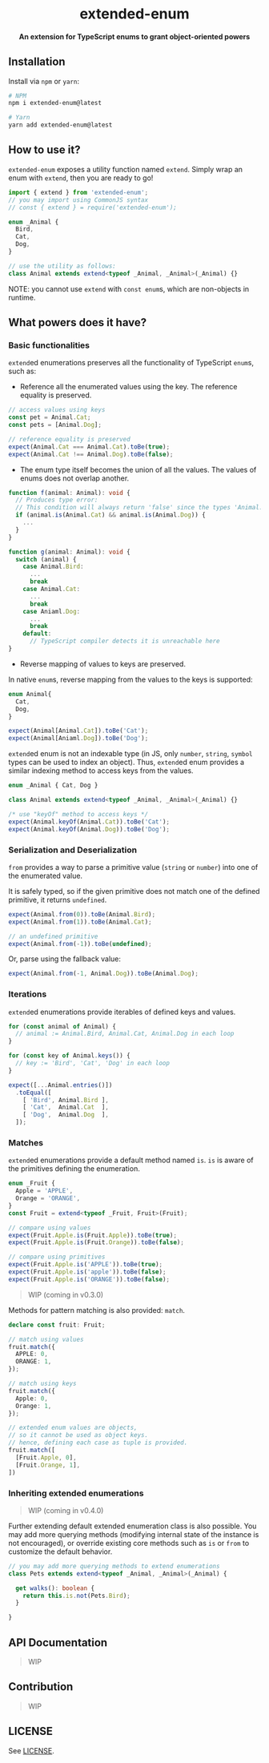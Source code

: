 <h1 align="center">extended-enum</h1>
<h4 align="center">An extension for TypeScript enums to grant object-oriented powers</h4>

## Installation

Install via `npm` or `yarn`:

```sh
# NPM
npm i extended-enum@latest

# Yarn
yarn add extended-enum@latest
```

## How to use it?

`extended-enum` exposes a utility function named `extend`. Simply wrap an enum with `extend`, then you are ready to go!

```typescript
import { extend } from 'extended-enum';
// you may import using CommonJS syntax
// const { extend } = require('extended-enum');

enum _Animal {
  Bird,
  Cat,
  Dog,
}

// use the utility as follows:
class Animal extends extend<typeof _Animal, _Animal>(_Animal) {}
```

NOTE: you cannot use `extend` with `const enum`s, which are non-objects in runtime.

## What powers does it have?

### Basic functionalities

`extend`ed enumerations preserves all the functionality of TypeScript `enum`s, such as:

- Reference all the enumerated values using the key. The reference equality is preserved.

```typescript
// access values using keys
const pet = Animal.Cat;
const pets = [Animal.Dog];

// reference equality is preserved
expect(Animal.Cat === Animal.Cat).toBe(true);
expect(Animal.Cat !== Animal.Dog).toBe(false);
```

- The enum type itself becomes the union of all the values. The values of enums does not overlap another.

```typescript
function f(animal: Animal): void {
  // Produces type error:
  // This condition will always return 'false' since the types 'Animal.Cat' and 'Animal.Dog' have no overlap.
  if (animal.is(Animal.Cat) && animal.is(Animal.Dog)) {
    ...
  }
}

function g(animal: Animal): void {
  switch (animal) {
    case Animal.Bird:
      ...
      break
    case Animal.Cat:
      ...
      break
    case Aniaml.Dog:
      ...
      break
    default:
      // TypeScript compiler detects it is unreachable here
}
```

- Reverse mapping of values to keys are preserved.

In native `enum`s, reverse mapping from the values to the keys is supported:

```typescript
enum Animal{
  Cat,
  Dog,
}

expect(Animal[Animal.Cat]).toBe('Cat');
expect(Animal[Aniaml.Dog]).toBe('Dog');
```

`extend`ed enum is not an indexable type (in JS, only `number`, `string`, `symbol` types can be used to index an object). Thus, `extend`ed enum provides a similar indexing method to access keys from the values.

```typescript
enum _Animal { Cat, Dog }

class Animal extends extend<typeof _Animal, _Animal>(_Animal) {}

/* use "keyOf" method to access keys */
expect(Animal.keyOf(Animal.Cat)).toBe('Cat');
expect(Animal.keyOf(Animal.Dog)).toBe('Dog');
```

### Serialization and Deserialization

`from` provides a way to parse a primitive value (`string` or `number`) into one of the enumerated value.

It is safely typed, so if the given primitive does not match one of the defined primitive, it returns `undefined`.

```typescript
expect(Animal.from(0)).toBe(Animal.Bird);
expect(Animal.from(1)).toBe(Animal.Cat);

// an undefined primitive
expect(Animal.from(-1)).toBe(undefined);
```

Or, parse using the fallback value:

```typescript
expect(Animal.from(-1, Animal.Dog)).toBe(Animal.Dog);
```

### Iterations

`extend`ed enumerations provide iterables of defined keys and values.

```typescript
for (const animal of Animal) {
  // animal := Animal.Bird, Animal.Cat, Animal.Dog in each loop 
}

for (const key of Animal.keys()) {
  // key := 'Bird', 'Cat', 'Dog' in each loop
}

expect([...Animal.entries()])
  .toEqual([
    [ 'Bird', Animal.Bird ],
    [ 'Cat',  Animal.Cat  ],
    [ 'Dog',  Animal.Dog  ],
  ]);
```

### Matches

`extend`ed enumerations provide a default method named `is`. `is` is aware of the primitives defining the enumeration.

```typescript
enum _Fruit {
  Apple = 'APPLE',
  Orange = 'ORANGE',
}
const Fruit = extend<typeof _Fruit, Fruit>(Fruit);

// compare using values
expect(Fruit.Apple.is(Fruit.Apple)).toBe(true);
expect(Fruit.Apple.is(Fruit.Orange)).toBe(false);

// compare using primitives
expect(Fruit.Apple.is('APPLE')).toBe(true);
expect(Fruit.Apple.is('apple')).toBe(false);
expect(Fruit.Apple.is('ORANGE')).toBe(false);
```

> WIP (coming in v0.3.0)

Methods for pattern matching is also provided: `match`.

```typescript
declare const fruit: Fruit;

// match using values
fruit.match({
  APPLE: 0,
  ORANGE: 1,
});

// match using keys
fruit.match({
  Apple: 0,
  Orange: 1, 
});

// extended enum values are objects,
// so it cannot be used as object keys.
// hence, defining each case as tuple is provided.
fruit.match([
  [Fruit.Apple, 0],
  [Fruit.Orange, 1],
])
```

### Inheriting extended enumerations

> WIP (coming in v0.4.0)

Further extending default extended enumeration class is also possible. You may add more querying methods (modifying internal state of the instance is not encouraged), or override existing core methods such as `is` or `from` to customize the default behavior.

```typescript
// you may add more querying methods to extend enumerations
class Pets extends extend<typeof _Animal, _Animal>(_Animal) {

  get walks(): boolean {
    return this.is.not(Pets.Bird);
  }

}
```

## API Documentation

> WIP

## Contribution

> WIP

## LICENSE

See [LICENSE](https://github.com/inhibitor1217/extended-enum/blob/master/LICENSE).
